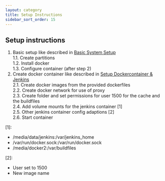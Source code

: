```yaml
---
layout: category
title: Setup Instructions
sidebar_sort_order: 15
---
```


## Setup instructions

1. Basic setup like described in [Basic System Setup](basicSystemSetup.md)  
  1.1. Create partitions  
  1.2. Install docker  
  1.3. Configure container (after step 2)   
2. Create docker container like described in [Setup Dockercontainer & Jenkins](setupDockercontainerJenkins.md)  
  2.1. Create docker images from the provided dockerfiles  
  2.2. Create docker network for use of proxy  
  2.3. Create folder and set permissions for user 1500 for the cache and the buildfiles  
  2.4. Add volume mounts for the jenkins container \[1\]  
  2.5. Other jenkins container config adaptions \[2\]  
  2.6. Start container

\[1\]:
* /media/data/jenkins:/var/jenkins_home  
* /var/run/docker.sock:/var/run/docker.sock  
* /media/docker2:/var/buildfiles  

\[2\]:
* User set to 1500  
* New image name  
